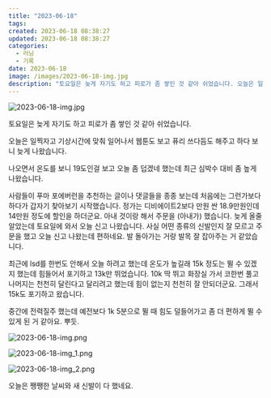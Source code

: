 ```yaml
---
title: "2023-06-18"
tags:
created: 2023-06-18 08:38:27
updated: 2023-06-18 08:38:27
categories:
  - 러닝
  - 기록
date: 2023-06-18
image: /images/2023-06-18-img.jpg
description: "토요일은 늦게 자기도 하고 피로가 좀 쌓인 것 같아 쉬었습니다. 오늘은 일찍자고 기상시간에 맞춰 일어나서 웹툰도 보고 퓨리 쓰다듬도 해주고 하다 보니 늦게 나왔습니다. 나오면서 온도를 보니 19도인걸 보고 오늘 좀 덥겠네 했는데 최근 심박수 대비 좀 높게 나왔습니다. 사람들이 푸마 포에"
---
```


![2023-06-18-img.jpg](/images/2023-06-18-img.jpg)
 
 

토요일은 늦게 자기도 하고 피로가 좀 쌓인 것 같아 쉬었습니다.

오늘은 일찍자고 기상시간에 맞춰 일어나서 웹툰도 보고 퓨리 쓰다듬도 해주고 하다 보니 늦게 나왔습니다. 

나오면서 온도를 보니 19도인걸 보고 오늘 좀 덥겠네 했는데 최근 심박수 대비 좀 높게 나왔습니다.

사람들이 푸마 포에버런을 추천하는 글이나 댓글들을 종종 보는데 처음에는 그런가보다 하다가 갑자기 찾아보기 시작했습니다. 정가는 디비에이트2보다 만원 싼 18.9만원인데 14만원 정도에 할인을 하더군요. 아내 것이랑 해서 주문을 (아내가) 했습니다. 늦게 올줄 알았는데 토요일에 와서 오늘 신고 나왔습니다. 사실 어떤 종류의 신발인지 잘 모르고 주문을 했고 오늘 신고 나왔는데 편하네요. 발 돌아가는 거랑 발목 잘 잡아주는 거 같았습니다.

최근에 lsd를 한번도 안해서 오늘 하려고 했는데 온도가 높길래 15k 정도는 뛸 수 있겠지 했는데 힘들어서 포기하고 13k만 뛰었습니다. 10k 딱 뛰고 화장실 가서 코한번 풀고 나머지는 천천히 달린다고 달리려고 했는데 힘이 없는지 천천히 잘 안되더군요. 그래서 15k도 포기하고 왔습니다.

중간에 전력질주 했는데 예전보다 1k 5분으로 뛸 때 힘도 덜들어가고 좀 더 편하게 뛸 수 있게 된 거 같아요. 뿌듯.

 
 ![2023-06-18-img.png](/images/2023-06-18-img.png)
 
 

 
 ![2023-06-18-img_1.png](/images/2023-06-18-img_1.png)
 
 

 
 ![2023-06-18-img_2.png](/images/2023-06-18-img_2.png)
 
 

오늘은 쨍쨍한 날씨와 새 신발이 다 했네요.
